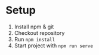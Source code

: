 # Setup 

1. Install npm & git
2. Checkout repository
3. Run `npm install`
4. Start project with `npm run serve`
